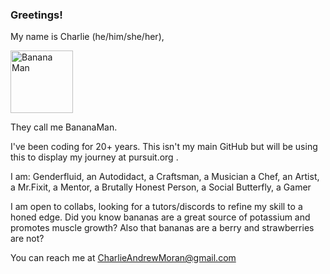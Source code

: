 ### Greetings!

My name is Charlie (he/him/she/her),

<img src="https://user-images.githubusercontent.com/40501376/135515555-54b3a53d-7335-4bf6-8a79-316fd59ca81b.png" alt="Banana Man" width="100"/>


They call me BananaMan.


I've been coding for 20+ years.
This isn't my main GitHub but will be using this to display my journey at pursuit.org .

I am:
Genderfluid,
an Autodidact,
a Craftsman,
a Musician
a Chef,
an Artist,
a Mr.Fixit,
a Mentor,
a Brutally Honest Person,
a Social Butterfly,
a Gamer


I am open to collabs, looking for a tutors/discords to refine my skill to a honed edge.
Did you know bananas are a great source of potassium and promotes muscle growth? 
Also that bananas are a berry and strawberries are not?

You can reach me at CharlieAndrewMoran@gmail.com

